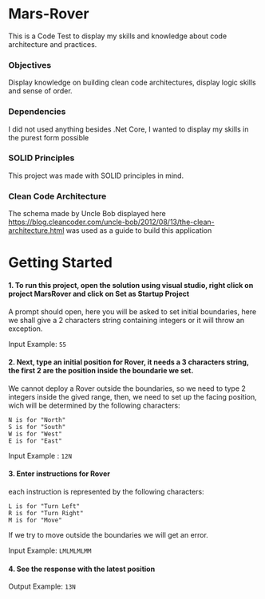 # Mars-Rover
This is a Code Test to display my skills and knowledge about code architecture and practices.

### Objectives
Display knowledge on building clean code architectures, display logic skills and sense of order.

### Dependencies
I did not used anything besides .Net Core, I wanted to display my skills in the purest form possible

### SOLID Principles
This project was made with SOLID principles in mind.

### Clean Code Architecture
The schema made by Uncle Bob displayed here https://blog.cleancoder.com/uncle-bob/2012/08/13/the-clean-architecture.html was used as a guide to build this application

# Getting Started
#### 1. To run this project, open the solution using visual studio, right click on project MarsRover and click on Set as Startup Project

A prompt should open, here you will be asked to set initial boundaries, here we shall give a 2 characters string containing integers or it will throw an exception.

Input Example: ```55```

#### 2. Next, type an initial position for Rover, it needs a 3 characters string, the first 2 are the position inside the boundarie we set.

We cannot deploy a Rover outside the boundaries, so we need to type 2 integers inside the gived range, then, we need to set up the facing position, wich will be determined
by the following characters:
```
N is for "North"
S is for "South"
W is for "West"
E is for "East"
```
Input Example : ```12N```


#### 3. Enter instructions for Rover

each instruction is represented by the following characters:

```
L is for "Turn Left"
R is for "Turn Right"
M is for "Move"
```

If we try to move outside the boundaries we will get an error.

Input Example: ```LMLMLMLMM```

#### 4. See the response with the latest position 

Output Example: ```13N```


